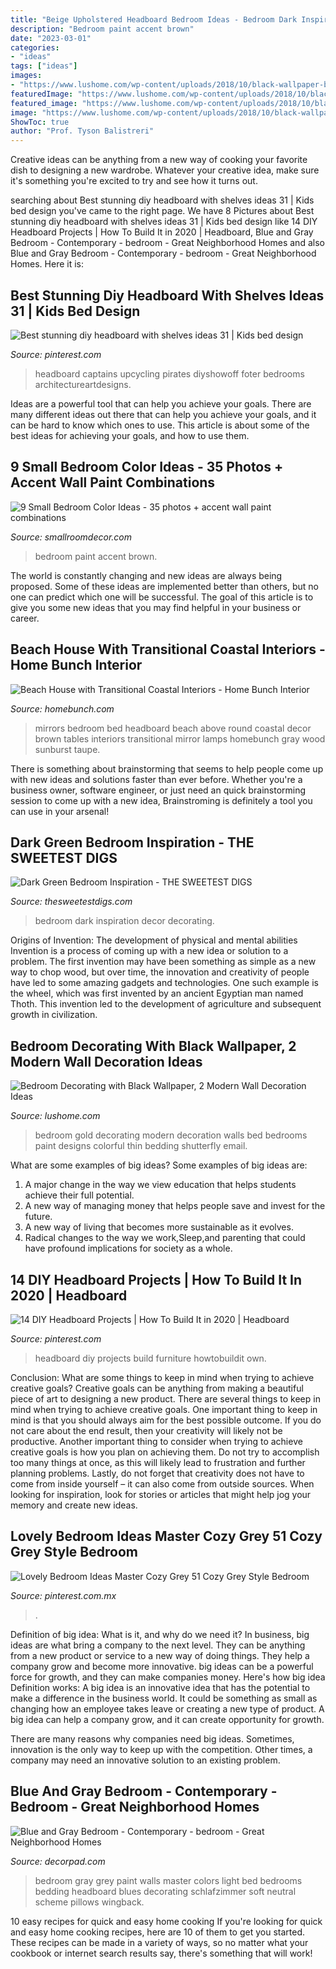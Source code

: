 ```yaml
---
title: "Beige Upholstered Headboard Bedroom Ideas - Bedroom Dark Inspiration Decor Decorating"
description: "Bedroom paint accent brown"
date: "2023-03-01"
categories:
- "ideas"
tags: ["ideas"]
images:
- "https://www.lushome.com/wp-content/uploads/2018/10/black-wallpaper-bedroom-decorating-ideas-10.jpg"
featuredImage: "https://www.lushome.com/wp-content/uploads/2018/10/black-wallpaper-bedroom-decorating-ideas-10.jpg"
featured_image: "https://www.lushome.com/wp-content/uploads/2018/10/black-wallpaper-bedroom-decorating-ideas-10.jpg"
image: "https://www.lushome.com/wp-content/uploads/2018/10/black-wallpaper-bedroom-decorating-ideas-10.jpg"
ShowToc: true
author: "Prof. Tyson Balistreri"
---
```



Creative ideas can be anything from a new way of cooking your favorite dish to designing a new wardrobe. Whatever your creative idea, make sure it's something you're excited to try and see how it turns out.

	

		
searching about Best stunning diy headboard with shelves ideas 31 | Kids bed design you've came to the right page. We have 8 Pictures about Best stunning diy headboard with shelves ideas 31 | Kids bed design like 14 DIY Headboard Projects | How To Build It in 2020 | Headboard, Blue and Gray Bedroom - Contemporary - bedroom - Great Neighborhood Homes and also Blue and Gray Bedroom - Contemporary - bedroom - Great Neighborhood Homes. Here it is:
		
    
## Best Stunning Diy Headboard With Shelves Ideas 31 | Kids Bed Design

<img loading=lazy src="https://i.pinimg.com/736x/79/18/8f/79188f00b0b3152284e45815e5fddbb5.jpg" onerror="this.onerror=null;this.src='https://tse4.mm.bing.net/th?id=OIP.0McZ_LM_Lng9zZKs_XChJgHaJ3&amp;pid=15.1';" alt="Best stunning diy headboard with shelves ideas 31 | Kids bed design">

_Source: pinterest.com_

>headboard captains upcycling pirates diyshowoff foter bedrooms architectureartdesigns. 

	

Ideas are a powerful tool that can help you achieve your goals. There are many different ideas out there that can help you achieve your goals, and it can be hard to know which ones to use. This article is about some of the best ideas for achieving your goals, and how to use them.

    
## 9 Small Bedroom Color Ideas - 35 Photos + Accent Wall Paint Combinations

<img loading=lazy src="https://smallroomdecor.com/wp-content/uploads/2018/11/small-bedroom-wall-color-ideas.jpg" onerror="this.onerror=null;this.src='https://tse3.mm.bing.net/th?id=OIP.-Gp0uodhhcEi43P9Z26qIQHaJ4&amp;pid=15.1';" alt="9 Small Bedroom Color Ideas - 35 photos + accent wall paint combinations">

_Source: smallroomdecor.com_

>bedroom paint accent brown. 

	

The world is constantly changing and new ideas are always being proposed. Some of these ideas are implemented better than others, but no one can predict which one will be successful. The goal of this article is to give you some new ideas that you may find helpful in your business or career.

    
## Beach House With Transitional Coastal Interiors - Home Bunch Interior

<img loading=lazy src="http://www.homebunch.com/wp-content/uploads/2016/05/5-.jpg" onerror="this.onerror=null;this.src='https://tse1.mm.bing.net/th?id=OIP.jZkfZ2idrGFuP1NrwxWfwgHaLI&amp;pid=15.1';" alt="Beach House with Transitional Coastal Interiors - Home Bunch Interior">

_Source: homebunch.com_

>mirrors bedroom bed headboard beach above round coastal decor brown tables interiors transitional mirror lamps homebunch gray wood sunburst taupe. 

	

There is something about brainstorming that seems to help people come up with new ideas and solutions faster than ever before. Whether you're a business owner, software engineer, or just need an quick brainstorming session to come up with a new idea, Brainstroming is definitely a tool you can use in your arsenal!

    
## Dark Green Bedroom Inspiration - THE SWEETEST DIGS

<img loading=lazy src="https://thesweetestdigs.com/wp-content/uploads/2020/03/dark-green-bedroom-decor-ideas-decorate-4-1.jpg" onerror="this.onerror=null;this.src='https://tse1.mm.bing.net/th?id=OIP.Zfjp5iUlq_ayOEcvqAmlzwHaHa&amp;pid=15.1';" alt="Dark Green Bedroom Inspiration - THE SWEETEST DIGS">

_Source: thesweetestdigs.com_

>bedroom dark inspiration decor decorating. 

	

Origins of Invention: The development of physical and mental abilities
Invention is a process of coming up with a new idea or solution to a problem. The first invention may have been something as simple as a new way to chop wood, but over time, the innovation and creativity of people have led to some amazing gadgets and technologies. One such example is the wheel, which was first invented by an ancient Egyptian man named Thoth. This invention led to the development of agriculture and subsequent growth in civilization.

    
## Bedroom Decorating With Black Wallpaper, 2 Modern Wall Decoration Ideas

<img loading=lazy src="https://www.lushome.com/wp-content/uploads/2018/10/black-wallpaper-bedroom-decorating-ideas-10.jpg" onerror="this.onerror=null;this.src='https://tse3.mm.bing.net/th?id=OIP.AGxxzCgK62NYmYKqsB6YBAHaE8&amp;pid=15.1';" alt="Bedroom Decorating with Black Wallpaper, 2 Modern Wall Decoration Ideas">

_Source: lushome.com_

>bedroom gold decorating modern decoration walls bed bedrooms paint designs colorful thin bedding shutterfly email. 

	

What are some examples of big ideas?
Some examples of big ideas are: 
1. A major change in the way we view education that helps students achieve their full potential. 
2. A new way of managing money that helps people save and invest for the future. 
3. A new way of living that becomes more sustainable as it evolves. 
4. Radical changes to the way we work,Sleep,and parenting that could have profound implications for society as a whole.

    
## 14 DIY Headboard Projects | How To Build It In 2020 | Headboard

<img loading=lazy src="https://i.pinimg.com/736x/a5/c0/32/a5c032155d1e9af3a9cc6147ff66528d.jpg" onerror="this.onerror=null;this.src='https://tse3.mm.bing.net/th?id=OIP.Xim51thtk73Cx7o6_Ok7nAHaOD&amp;pid=15.1';" alt="14 DIY Headboard Projects | How To Build It in 2020 | Headboard">

_Source: pinterest.com_

>headboard diy projects build furniture howtobuildit own. 

	

Conclusion: What are some things to keep in mind when trying to achieve creative goals?
Creative goals can be anything from making a beautiful piece of art to designing a new product. There are several things to keep in mind when trying to achieve creative goals. One important thing to keep in mind is that you should always aim for the best possible outcome. If you do not care about the end result, then your creativity will likely not be productive. Another important thing to consider when trying to achieve creative goals is how you plan on achieving them. Do not try to accomplish too many things at once, as this will likely lead to frustration and further planning problems. Lastly, do not forget that creativity does not have to come from inside yourself – it can also come from outside sources. When looking for inspiration, look for stories or articles that might help jog your memory and create new ideas.

    
## Lovely Bedroom Ideas Master Cozy Grey 51 Cozy Grey Style Bedroom

<img loading=lazy src="https://i.pinimg.com/736x/62/4b/04/624b0457295ddb0d55c26022f98de14e.jpg" onerror="this.onerror=null;this.src='https://tse2.mm.bing.net/th?id=OIP.7sGTQb_Q0h7zNUnWl-IgNgHaLH&amp;pid=15.1';" alt="Lovely Bedroom Ideas Master Cozy Grey 51 Cozy Grey Style Bedroom">

_Source: pinterest.com.mx_

>. 

	

Definition of big idea: What is it, and why do we need it?
In business, big ideas are what bring a company to the next level. They can be anything from a new product or service to a new way of doing things. They help a company grow and become more innovative. big ideas can be a powerful force for growth, and they can make companies money.
Here's how big idea Definition works: 
A big idea is an innovative idea that has the potential to make a difference in the business world. It could be something as small as changing how an employee takes leave or creating a new type of product. A big idea can help a company grow, and it can create opportunity for growth. 

There are many reasons why companies need big ideas. Sometimes, innovation is the only way to keep up with the competition. Other times, a company may need an innovative solution to an existing problem.

    
## Blue And Gray Bedroom - Contemporary - Bedroom - Great Neighborhood Homes

<img loading=lazy src="https://cdn.decorpad.com/photos/2013/04/02/bfe570349d50.jpg" onerror="this.onerror=null;this.src='https://tse1.mm.bing.net/th?id=OIP.2JPLsTybPijuYozdx1MCZwHaKO&amp;pid=15.1';" alt="Blue and Gray Bedroom - Contemporary - bedroom - Great Neighborhood Homes">

_Source: decorpad.com_

>bedroom gray grey paint walls master colors light bed bedrooms bedding headboard blues decorating schlafzimmer soft neutral scheme pillows wingback. 

	

10 easy recipes for quick and easy home cooking
If you're looking for quick and easy home cooking recipes, here are 10 of them to get you started. These recipes can be made in a variety of ways, so no matter what your cookbook or internet search results say, there's something that will work!


